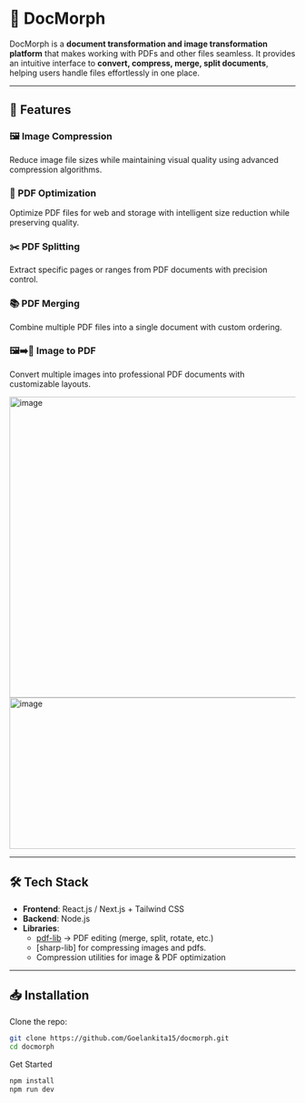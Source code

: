 # 📄 DocMorph  

DocMorph is a **document transformation and image transformation platform** that makes working with PDFs and other files seamless. It provides an intuitive interface to **convert, compress, merge, split documents**, helping users handle files effortlessly in one place.  

---

## 🚀 Features  

### 🖼️ Image Compression  
Reduce image file sizes while maintaining visual quality using advanced compression algorithms.  

### 📑 PDF Optimization  
Optimize PDF files for web and storage with intelligent size reduction while preserving quality.  

### ✂️ PDF Splitting  
Extract specific pages or ranges from PDF documents with precision control.  

### 📚 PDF Merging  
Combine multiple PDF files into a single document with custom ordering.  

### 🖼️➡️📑 Image to PDF  
Convert multiple images into professional PDF documents with customizable layouts. 

<img width="1036" height="529" alt="image" src="https://github.com/user-attachments/assets/d61540a1-c2dc-4ccc-b0ea-198009bc4c6d" />

<img width="1034" height="266" alt="image" src="https://github.com/user-attachments/assets/750c4647-901f-4d0b-bb34-26ace5e8866d" />

---

## 🛠️ Tech Stack  
- **Frontend**: React.js / Next.js + Tailwind CSS  
- **Backend**: Node.js
- **Libraries**:  
  - [pdf-lib](https://pdf-lib.js.org/) → PDF editing (merge, split, rotate, etc.)
  - [sharp-lib] for compressing images and pdfs.
  - Compression utilities for image & PDF optimization  

---

## 📥 Installation  

Clone the repo:  
```bash
git clone https://github.com/Goelankita15/docmorph.git
cd docmorph
```

Get Started
```bash
npm install
npm run dev

